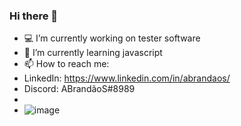 ### Hi there 👋

- 💻 I’m currently working on tester software
- 🚀 I’m currently learning javascript
- 📫 How to reach me: 
- LinkedIn: https://www.linkedin.com/in/abrandaos/
- Discord: ABrandãoS#8989
- 
- ![image](https://user-images.githubusercontent.com/84191715/138377431-a464961f-33a1-4148-a73e-43aa648d1083.png)
